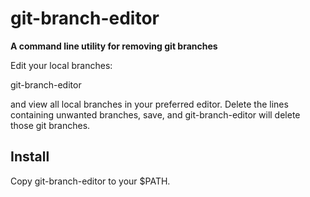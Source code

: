 git-branch-editor
=================

**A command line utility for removing git branches**

Edit your local branches:

  git-branch-editor

and view all local branches in your preferred editor. Delete the lines
containing unwanted branches, save, and git-branch-editor will delete
those git branches.

Install
-------

Copy git-branch-editor to your $PATH.



